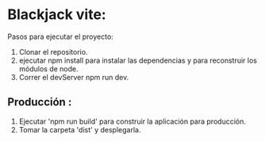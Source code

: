 # Blackjack vite: 

Pasos para ejecutar el proyecto:
1. Clonar el repositorio.
2. ejecutar npm install para instalar las dependencias y para reconstruir los módulos de node. 
3. Correr el devServer npm run dev.

## Producción :
1. Ejecutar 'npm run build' para construir la aplicación para producción.
2. Tomar la carpeta 'dist' y desplegarla. 
